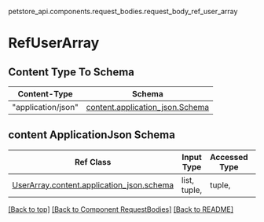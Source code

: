 petstore_api.components.request_bodies.request_body_ref_user_array
# RefUserArray

## Content Type To Schema
Content-Type | Schema
------------ | -------
"application/json" | [content.application_json.Schema](#content-applicationjson-schema)

## content ApplicationJson Schema
Ref Class | Input Type | Accessed Type | Description
--------- | ---------- | ------------- | ------------
[UserArray.content.application_json.schema](../../components/request_bodies/request_body_user_array.md#content-applicationjson-schema-1) | list, tuple,  | tuple,  | 

[[Back to top]](#top) [[Back to Component RequestBodies]](../../../README.md#Component-RequestBodies) [[Back to README]](../../../README.md)

